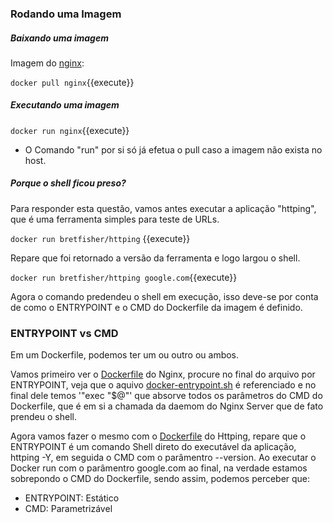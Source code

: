 
### Rodando uma Imagem

##### Baixando uma imagem
Imagem do [nginx](https://hub.docker.com/_/nginx):

`docker pull nginx`{{execute}}

##### Executando uma imagem

`docker run nginx`{{execute}}

* O Comando "run" por si só já efetua o pull caso a imagem não exista no host.

##### Porque o shell ficou preso?
Para responder esta questão, vamos antes executar a aplicação "httping", que é uma ferramenta simples para teste de URLs.

`docker run bretfisher/httping` {{execute}}

Repare que foi retornado a versão da ferramenta e logo largou o shell.

`docker run bretfisher/httping google.com`{{execute}}

Agora o comando predendeu o shell em execução, isso deve-se por conta de como o ENTRYPOINT e o CMD do Dockerfile da imagem é definido.

### ENTRYPOINT vs CMD
Em um Dockerfile, podemos ter um ou outro ou ambos.

Vamos primeiro ver o [Dockerfile](https://github.com/nginxinc/docker-nginx/blob/master/mainline/debian/Dockerfile) do Nginx, procure no final do arquivo por ENTRYPOINT, veja que o aquivo [docker-entrypoint.sh](https://github.com/nginxinc/docker-nginx/blob/master/mainline/debian/docker-entrypoint.sh) é referenciado e no final dele temos '"exec "$@"' que absorve todos os parâmetros do CMD do Dockerfile, que é em si a chamada da daemom do Nginx Server que de fato prendeu o shell.

Agora vamos fazer o mesmo com o [Dockerfile](https://github.com/BretFisher/httping-docker/blob/main/Dockerfile) do Httping, repare que o ENTRYPOINT é um comando Shell direto do executável da aplicação, httping -Y, em seguida o CMD com o parâmentro --version. Ao executar o Docker run com o parâmentro google.com ao final, na verdade estamos sobrepondo o CMD do Dockerfile, sendo assim, podemos perceber que:

* ENTRYPOINT: Estático
* CMD: Parametrizável